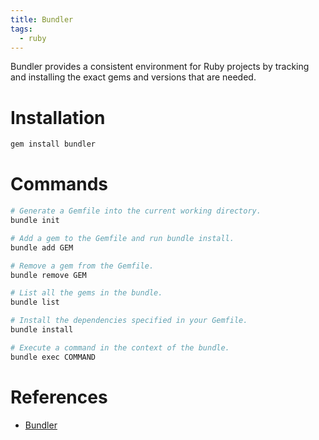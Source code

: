 ```yaml
---
title: Bundler
tags:
  - ruby
---
```


Bundler provides a consistent environment for Ruby projects by tracking and installing the exact gems and versions that are needed.

# Installation
```bash
gem install bundler
```

# Commands
```bash
# Generate a Gemfile into the current working directory.
bundle init

# Add a gem to the Gemfile and run bundle install.
bundle add GEM

# Remove a gem from the Gemfile.
bundle remove GEM

# List all the gems in the bundle.
bundle list

# Install the dependencies specified in your Gemfile.
bundle install

# Execute a command in the context of the bundle.
bundle exec COMMAND
```

# References
- [Bundler](https://bundler.io/)
